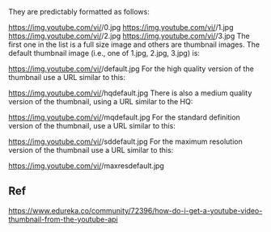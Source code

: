 They are predictably formatted as follows:

https://img.youtube.com/vi/<insert-youtube-video-id-here>/0.jpg
https://img.youtube.com/vi/<insert-youtube-video-id-here>/1.jpg
https://img.youtube.com/vi/<insert-youtube-video-id-here>/2.jpg
https://img.youtube.com/vi/<insert-youtube-video-id-here>/3.jpg
The first one in the list is a full size image and others are thumbnail images. The default thumbnail image (i.e., one of 1.jpg, 2.jpg, 3.jpg) is:

https://img.youtube.com/vi/<insert-youtube-video-id-here>/default.jpg
For the high quality version of the thumbnail use a URL similar to this:

https://img.youtube.com/vi/<insert-youtube-video-id-here>/hqdefault.jpg
There is also a medium quality version of the thumbnail, using a URL similar to the HQ:

https://img.youtube.com/vi/<insert-youtube-video-id-here>/mqdefault.jpg
For the standard definition version of the thumbnail, use a URL similar to this:

https://img.youtube.com/vi/<insert-youtube-video-id-here>/sddefault.jpg
For the maximum resolution version of the thumbnail use a URL similar to this:

https://img.youtube.com/vi/<insert-youtube-video-id-here>/maxresdefault.jpg

## Ref

https://www.edureka.co/community/72396/how-do-i-get-a-youtube-video-thumbnail-from-the-youtube-api